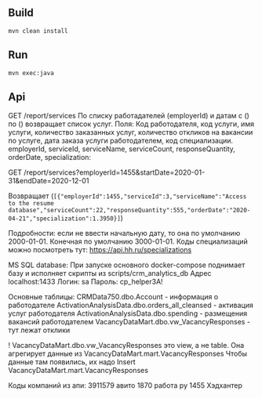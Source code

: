## Build
`mvn clean install`

## Run
`mvn exec:java`

## Api
GET /report/services
По списку работадателей (employerId) и датам с () по () возвращает список услуг. 
Поля: Код работодателя, код услуги, имя услуги, количество заказанных услуг, количество откликов на вакансии по услуге, дата заказа услуги работодателем, код специализации.
employerId, serviceId, serviceName, serviceCount, responseQuantity, orderDate, specialization:

GET /report/services?employerId=1455&startDate=2020-01-31&endDate=2020-12-01

Возвращает 
(```[{"employerId":1455,"serviceId":3,"serviceName":"Access to the resume database","serviceCount":22,"responseQuantity":555,"orderDate":"2020-04-21","specialization":1.3950}]```)

Подробности: если не ввести начальную дату, то она по умолчанию 2000-01-01. Конечная по умолчанию 3000-01-01.
Коды специализаций можно посмотреть тут: https://api.hh.ru/specializations 

MS SQL database:
При запуске основного docker-compose поднимает базу и исполняет скрипты из scripts/crm_analytics_db
Адрес localhost:1433
Логин: sa
Пароль: cp_helper3A!

Основные таблицы:
CRMData750.dbo.Account - информация о работодателе
ActivationAnalysisData.dbo.orders_all_cleansed - активация услуг работодателя
ActivationAnalysisData.dbo.spending - размещения вакансий работодателем
VacancyDataMart.dbo.vw_VacancyResponses - тут лежат отклики

! VacancyDataMart.dbo.vw_VacancyResponses это view, а не table. Она агрегирует данные из VacancyDataMart.mart.VacancyResponses 
Чтобы данные там появились, их надо Insert VacancyDataMart.mart.VacancyResponses

Коды компаний из апи:
3911579 авито
1870 работа ру
1455 Хэдхантер

